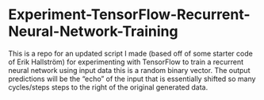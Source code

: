 # Experiment-TensorFlow-Recurrent-Neural-Network-Training

This is a repo for an updated script I made (based off of some starter code of Erik Hallström) for experimenting with TensorFlow to train a recurrent neural network using input data this is a random binary vector. The output predictions will be the “echo” of the input that is essentially shifted so many cycles/steps steps to the right of the original generated data.

